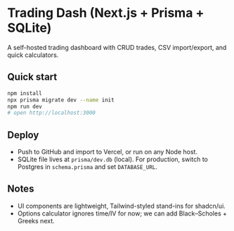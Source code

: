 
# Trading Dash (Next.js + Prisma + SQLite)

A self-hosted trading dashboard with CRUD trades, CSV import/export, and quick calculators.

## Quick start
```bash
npm install
npx prisma migrate dev --name init
npm run dev
# open http://localhost:3000
```

## Deploy
- Push to GitHub and import to Vercel, or run on any Node host.
- SQLite file lives at `prisma/dev.db` (local). For production, switch to Postgres in `schema.prisma` and set `DATABASE_URL`.

## Notes
- UI components are lightweight, Tailwind-styled stand-ins for shadcn/ui.
- Options calculator ignores time/IV for now; we can add Black–Scholes + Greeks next.
